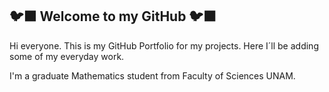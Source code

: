 ## 🐦‍⬛ Welcome to my GitHub 🐦‍⬛

Hi everyone. This is my GitHub Portfolio for my projects. Here I´ll be adding some of my everyday work. 

I'm a graduate Mathematics student from Faculty of Sciences UNAM.   

<!--
**AuriRaven/AuriRaven** is a ✨ _special_ ✨ repository because its `README.md` (this file) appears on your GitHub profile.

Here are some ideas to get you started:

- 🔭 I’m currently working on ...
- 🌱 I’m currently learning ...
- 👯 I’m looking to collaborate on ...
- 🤔 I’m looking for help with ...
- 💬 Ask me about ...
- 📫 How to reach me: ...
- 😄 Pronouns: ...
- ⚡ Fun fact: ...
-->
